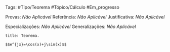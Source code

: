Tags: #Tipo/Teorema #Tópico/Cálculo #Em_progresso

Provas: _Não Aplicável_
Referência: _Não Aplicável_
Justificativa: _Não Aplicável_

Especializações: _Não Aplicável_
Generalizações: _Não Aplicável_

```ad-info
title: Teorema.

$$e^{jx}=\cos(x)+j\sin(x)$$
```
